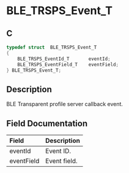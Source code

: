 # BLE_TRSPS_Event_T

## C

```c
typedef struct  BLE_TRSPS_Event_T
{
    BLE_TRSPS_EventId_T       eventId;
    BLE_TRSPS_EventField_T    eventField;
} BLE_TRSPS_Event_T;
```

## Description

BLE Transparent profile server callback event.


## Field Documentation

|Field|Description|
|:---|:---|
|eventId|Event ID.|
|eventField|Event field.|
